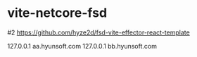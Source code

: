 # vite-netcore-fsd

#2
https://github.com/hyze2d/fsd-vite-effector-react-template


127.0.0.1 aa.hyunsoft.com
127.0.0.1 bb.hyunsoft.com